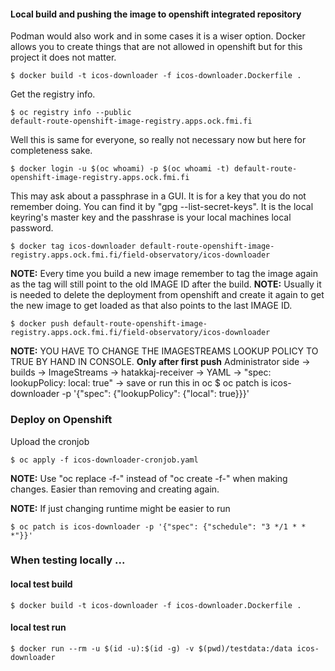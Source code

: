 #### Local build and pushing the image to openshift integrated repository

Podman would also work and in some cases it is a wiser option. 
Docker allows you to create things that are not allowed in openshift but for this project it does not matter.

    $ docker build -t icos-downloader -f icos-downloader.Dockerfile . 

Get the registry info.

    $ oc registry info --public
    default-route-openshift-image-registry.apps.ock.fmi.fi

Well this is same for everyone, so really not necessary now but here for completeness sake.


    $ docker login -u $(oc whoami) -p $(oc whoami -t) default-route-openshift-image-registry.apps.ock.fmi.fi

This may ask about a passphrase in a GUI. It is for a key that you do not remember doing. 
You can find it by "gpg --list-secret-keys". 
It is the local keyring's master key and the passhrase is your local machines local password.

    $ docker tag icos-downloader default-route-openshift-image-registry.apps.ock.fmi.fi/field-observatory/icos-downloader

**NOTE:** Every time you build a new image remember to tag the image again as the tag will still point to the old IMAGE ID after the build.
**NOTE:** Usually it is needed to delete the deployment from openshift and create it again to get the new image to get loaded as that also points to the last IMAGE ID.

    $ docker push default-route-openshift-image-registry.apps.ock.fmi.fi/field-observatory/icos-downloader

**NOTE:** YOU HAVE TO CHANGE THE IMAGESTREAMS LOOKUP POLICY TO TRUE BY HAND IN CONSOLE. **Only after first push**
Administrator side -> builds -> ImageStreams -> hatakkaj-receiver -> YAML -> "spec: lookupPolicy: local: true" -> save
or run this in oc
    $ oc patch is icos-downloader -p '{"spec": {"lookupPolicy": {"local": true}}}'

### Deploy on Openshift

Upload the cronjob

    $ oc apply -f icos-downloader-cronjob.yaml

**NOTE:** Use "oc replace -f-" instead of "oc create -f-" when making changes. Easier than removing and creating again.

**NOTE:** If just changing runtime might be easier to run 

    $ oc patch is icos-downloader -p '{"spec": {"schedule": "3 */1 * * *"}}'

### When testing locally ...

#### local test build

    $ docker build -t icos-downloader -f icos-downloader.Dockerfile .

#### local test run

    $ docker run --rm -u $(id -u):$(id -g) -v $(pwd)/testdata:/data icos-downloader
